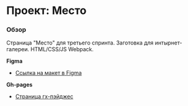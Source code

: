# Проект: Место

### Обзор

Страница "Место" для третьего спринта. Заготовка для интырнет-галереи. HTML/CSS/JS Webpack.

**Figma**

* [Ссылка на макет в Figma](https://www.figma.com/file/2cn9N9jSkmxD84oJik7xL7/JavaScript.-Sprint-4?node-id=0%3A1)

**Gh-pages**

* [Страница гх-пэйджес](https://p298vytp0waer9hgq0n.github.io/mesto-project/)
